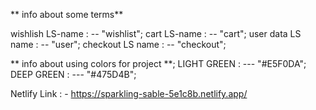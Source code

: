 ** info  about some terms**

wishlish LS-name : -- "wishlist";
cart LS-name : -- "cart";
user data LS name : -- "user";
checkout LS name : -- "checkout";


** info about using colors for project **;
LIGHT GREEN : --- "#E5F0DA";
DEEP GREEN : --- "#475D4B";


Netlify Link : - https://sparkling-sable-5e1c8b.netlify.app/




